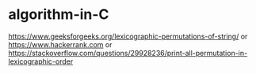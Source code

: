 # algorithm-in-C

https://www.geeksforgeeks.org/lexicographic-permutations-of-string/
or https://www.hackerrank.com
or https://stackoverflow.com/questions/29928236/print-all-permutation-in-lexicographic-order
